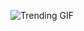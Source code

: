
<!-- GIF_SECTION -->
![Trending GIF](https://media4.giphy.com/media/v1.Y2lkPThiYjIxNzcybm43aWNhOWxzd2liZW9xdzRyZDJ4bHBhcGdtMGFqMWxyMDdyNHVlNSZlcD12MV9naWZzX3NlYXJjaCZjdD1n/JmJMzlXOiI0dq/giphy.gif)
<!-- END_GIF_SECTION -->

